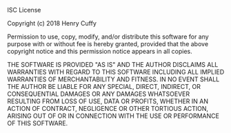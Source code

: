 ISC License

Copyright (c) 2018 Henry Cuffy

Permission to use, copy, modify, and/or distribute this software for any purpose with or
without fee is hereby granted, provided that the above copyright notice and this permission
notice appears in all copies.

THE SOFTWARE IS PROVIDED "AS IS" AND THE AUTHOR DISCLAIMS ALL WARRANTIES WITH REGARD TO THIS
SOFTWARE INCLUDING ALL IMPLIED WARRANTIES OF MERCHANTABILITY AND FITNESS. IN NO EVENT SHALL THE
AUTHOR BE LIABLE FOR ANY SPECIAL, DIRECT, INDIRECT, OR CONSEQUENTIAL DAMAGES OR ANY DAMAGES
WHATSOEVER RESULTING FROM LOSS OF USE, DATA OR PROFITS, WHETHER IN AN ACTION OF CONTRACT,
NEGLIGENCE OR OTHER TORTIOUS ACTION, ARISING OUT OF OR IN CONNECTION WITH THE USE OR PERFORMANCE
OF THIS SOFTWARE.
